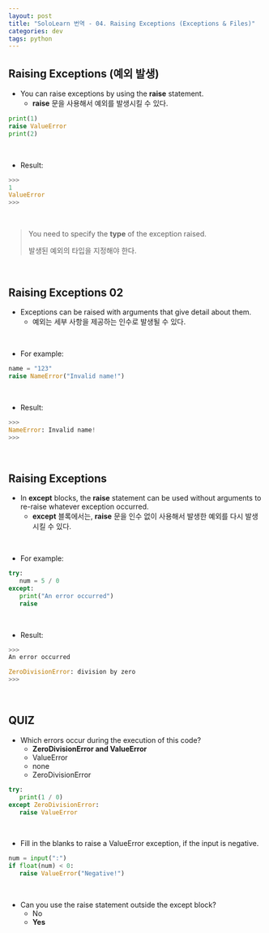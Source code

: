 ```yaml
---
layout: post
title: "SoloLearn 번역 - 04. Raising Exceptions (Exceptions & Files)"
categories: dev
tags: python
---
```


## Raising Exceptions (예외 발생)

- You can raise exceptions by using the **raise** statement.
  - **raise** 문을 사용해서 예외를 발생시킬 수 있다.

```python
print(1)
raise ValueError
print(2)
```

<br>

- Result:

```python
>>>
1
ValueError
>>>
```

<br>

> You need to specify the **type** of the exception raised.
>
> 발생된 예외의 타입을 지정해야 한다.

<br>

## Raising Exceptions 02

- Exceptions can be raised with arguments that give detail about them.
  - 예외는 세부 사항을 제공하는 인수로 발생될 수 있다.

<br>

- For example:

```python
name = "123"
raise NameError("Invalid name!")
```

<br>

- Result:

```python
>>>
NameError: Invalid name!
>>>
```

<br>

## Raising Exceptions

- In **except** blocks, the **raise** statement can be used without arguments to re-raise whatever exception occurred.
  - **except** 블록에서는, **raise** 문을 인수 없이 사용해서 발생한 예외를 다시 발생시킬 수 있다.

<br>

- For example:

```python
try:
   num = 5 / 0
except:
   print("An error occurred")
   raise
```

<br>

- Result:

```python
>>>
An error occurred

ZeroDivisionError: division by zero
>>>
```

<br>

## QUIZ

- Which errors occur during the execution of this code?
  - **ZeroDivisionError and ValueError**
  - ValueError
  - none
  - ZeroDivisionError

```python
try:
   print(1 / 0)
except ZeroDivisionError:
   raise ValueError
```

<br>

- Fill in the blanks to raise a ValueError exception, if the input is negative.

```python
num = input(":")
if float(num) < 0:
   raise ValueError("Negative!")
```

<br>

- Can you use the raise statement outside the except block?
  - No
  - **Yes**

<br>